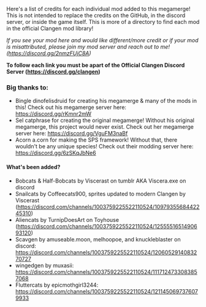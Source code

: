 Here's a list of credits for each individual mod added to this megamerge! This is not intended to replace the credits on the GitHub, in the discord server, or inside the game itself. This is more of a directory to find each mod in the official Clangen mod library!



*If you see your mod here and would like different/more credit or if your mod is misattributed, please join my mod server and reach out to me! (https://discord.gg/2nmzFUjC8A)*



**To follow each link you must be apart of the Official Clangen Discord Server (https://discord.gg/clangen)**





### Big thanks to:

* Bingle dinofelisdruid for creating his megamerge \& many of the mods in this! Check out his megamerge server here: https://discord.gg/rKmnr2mW
* Sel catphrase for creating the original megamerge! Without his original megamerge, this project would never exist. Check out her megamerge server here: https://discord.gg/VguFM3naBf
* Acorn a.corn for making the SPS framework! Without that, there wouldn't be any unique species! Check out their modding server here: https://discord.gg/6zSKqJbNe6



#### What's been added?

* Bobcats \& Half-Bobcats by Viscerast on tumblr AKA Viscera.exe on discord
* Snailcats by Coffeecats900, sprites updated to modern Clangen by Viscerast (https://discord.com/channels/1003759225522110524/1097935568442245310)
* Aliencats by TurnipDoesArt on Toyhouse (https://discord.com/channels/1003759225522110524/1255551651490693120)
* Scavgen by amuseable.moon, melhoopoe, and knuckleblaster on discord: https://discord.com/channels/1003759225522110524/1206052914083270727
* wingedgen by muxasii: https://discord.com/channels/1003759225522110524/1117124733083857068
* Fluttercats by epicmothgirl3244: https://discord.com/channels/1003759225522110524/1211450697376079933



